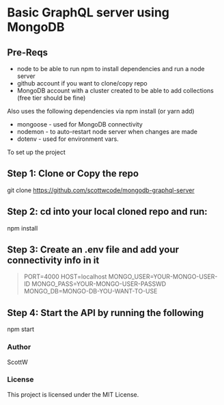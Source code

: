 # Basic GraphQL server using MongoDB

## Pre-Reqs

- node to be able to run npm to install dependencies and run a node server
- github account if you want to clone/copy repo
- MongoDB account with a cluster created to be able to add collections (free tier should be fine)

Also uses the following dependencies via npm install (or yarn add)

- mongoose - used for MongoDB connectivity
- nodemon - to auto-restart node server when changes are made
- dotenv - used for environment vars.

To set up the project

## Step 1: Clone or Copy the repo

git clone https://github.com/scottwcode/mongodb-graphql-server

## Step 2: cd into your local cloned repo and run:

npm install

## Step 3: Create an .env file and add your connectivity info in it

> PORT=4000
> HOST=localhost
> MONGO_USER=YOUR-MONGO-USER-ID
> MONGO_PASS=YOUR-MONGO-USER-PASSWD
> MONGO_DB=MONGO-DB-YOU-WANT-TO-USE

## Step 4: Start the API by running the following

npm start

### Author

ScottW

### License

This project is licensed under the MIT License.
